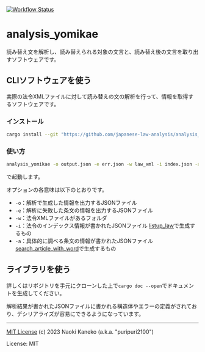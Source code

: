 [![Workflow Status](https://github.com/japanese-law-analysis/analysis_yomikae/workflows/Rust%20CI/badge.svg)](https://github.com/japanese-law-analysis/analysis_yomikae/actions?query=workflow%3A%22Rust%2BCI%22)

# analysis_yomikae

読み替え文を解析し、読み替えられる対象の文言と、読み替え後の文言を取り出すソフトウェアです。


## CLIソフトウェアを使う

実際の法令XMLファイルに対して読み替えの文の解析を行って、情報を取得するソフトウェアです。

### インストール

```sh
cargo install --git "https://github.com/japanese-law-analysis/analysis_yomikae.git"
```

### 使い方

```sh
analysis_yomikae -o output.json -e err.json -w law_xml -i index.json -a article_info.json
```

で起動します。

オプションの各意味は以下のとおりです。

- `-o`：解析で生成した情報を出力するJSONファイル
- `-e`：解析に失敗した条文の情報を出力するJSONファイル
- `-w`：法令XMLファイルがあるフォルダ
- `-i`：法令のインデックス情報が書かれたJSONファイル [listup_law](https://github.com/japanese-law-analysis/listup_law)で生成するもの
- `-a`：具体的に調べる条文の情報が書かれたJSONファイル [search_article_with_word](https://github.com/japanese-law-analysis/search_article_with_word)で生成するもの


## ライブラリを使う
詳しくはリポジトリを手元にクローンした上で`cargo doc --open`でドキュメントを生成してください。

解析結果が書かれたJSONファイルに書かれる構造体やエラーの定義がされており、デシリアライズが容易にできるようになっています。


---

[MIT License](https://github.com/japanese-law-analysis/analysis_yomikae/blob/master/LICENSE)
(c) 2023 Naoki Kaneko (a.k.a. "puripuri2100")


License: MIT
